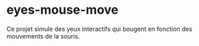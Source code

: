 # eyes-mouse-move
Ce projet simule des yeux interactifs qui bougent en fonction des mouvements de la souris.
